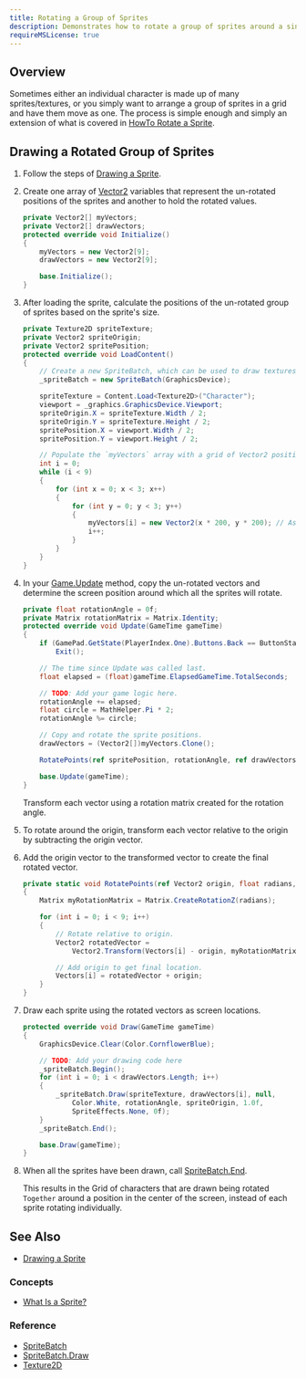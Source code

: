 ```yaml
---
title: Rotating a Group of Sprites
description: Demonstrates how to rotate a group of sprites around a single point.
requireMSLicense: true
---
```


## Overview

Sometimes either an individual character is made up of many sprites/textures, or you simply want to arrange a group of sprites in a grid and have them move as one.  The process is simple enough and simply an extension of what is covered in [HowTo Rotate a Sprite](HowTo_Rotate_Sprite.md).

## Drawing a Rotated Group of Sprites

1. Follow the steps of [Drawing a Sprite](HowTo_Draw_A_Sprite.md).

2. Create one array of [Vector2](xref:Microsoft.Xna.Framework.Vector2) variables that represent the un-rotated positions of the sprites and another to hold the rotated values.

    ```csharp
    private Vector2[] myVectors;
    private Vector2[] drawVectors;
    protected override void Initialize()
    {
        myVectors = new Vector2[9];
        drawVectors = new Vector2[9];
    
        base.Initialize();
    }
    ```

3. After loading the sprite, calculate the positions of the un-rotated group of sprites based on the sprite's size.

    ```csharp
    private Texture2D spriteTexture;
    private Vector2 spriteOrigin;
    private Vector2 spritePosition;
    protected override void LoadContent()
    {
        // Create a new SpriteBatch, which can be used to draw textures.
        _spriteBatch = new SpriteBatch(GraphicsDevice);

        spriteTexture = Content.Load<Texture2D>("Character");
        viewport = _graphics.GraphicsDevice.Viewport;
        spriteOrigin.X = spriteTexture.Width / 2;
        spriteOrigin.Y = spriteTexture.Height / 2;
        spritePosition.X = viewport.Width / 2;
        spritePosition.Y = viewport.Height / 2;

        // Populate the `myVectors` array with a grid of Vector2 positions for the character to draw.  These will then be rotated around the center of the screen.
        int i = 0;
        while (i < 9)
        {
            for (int x = 0; x < 3; x++)
            {
                for (int y = 0; y < 3; y++)
                {
                    myVectors[i] = new Vector2(x * 200, y * 200); // Assign positions
                    i++;
                }
            }
        }
    }
    ```

4. In your [Game.Update](xref:Microsoft.Xna.Framework.Game#Microsoft_Xna_Framework_Game_Update_Microsoft_Xna_Framework_GameTime_) method, copy the un-rotated vectors and determine the screen position around which all the sprites will rotate.

    ```csharp
    private float rotationAngle = 0f;
    private Matrix rotationMatrix = Matrix.Identity;
    protected override void Update(GameTime gameTime)
    {
        if (GamePad.GetState(PlayerIndex.One).Buttons.Back == ButtonState.Pressed || Keyboard.GetState().IsKeyDown(Keys.Escape))
            Exit();

        // The time since Update was called last.
        float elapsed = (float)gameTime.ElapsedGameTime.TotalSeconds;

        // TODO: Add your game logic here.
        rotationAngle += elapsed;
        float circle = MathHelper.Pi * 2;
        rotationAngle %= circle;

        // Copy and rotate the sprite positions.
        drawVectors = (Vector2[])myVectors.Clone();
    
        RotatePoints(ref spritePosition, rotationAngle, ref drawVectors);

        base.Update(gameTime);
    }
    ```

    Transform each vector using a rotation matrix created for the rotation angle.

5. To rotate around the origin, transform each vector relative to the origin by subtracting the origin vector.

6. Add the origin vector to the transformed vector to create the final rotated vector.

    ```csharp
    private static void RotatePoints(ref Vector2 origin, float radians, ref Vector2[] Vectors)
    {
        Matrix myRotationMatrix = Matrix.CreateRotationZ(radians);

        for (int i = 0; i < 9; i++)
        {
            // Rotate relative to origin.
            Vector2 rotatedVector =
                Vector2.Transform(Vectors[i] - origin, myRotationMatrix);

            // Add origin to get final location.
            Vectors[i] = rotatedVector + origin;
        }
    }
    ```

7. Draw each sprite using the rotated vectors as screen locations.

    ```csharp
    protected override void Draw(GameTime gameTime)
    {
        GraphicsDevice.Clear(Color.CornflowerBlue);

        // TODO: Add your drawing code here
        _spriteBatch.Begin();
        for (int i = 0; i < drawVectors.Length; i++)
        {
            _spriteBatch.Draw(spriteTexture, drawVectors[i], null,
                Color.White, rotationAngle, spriteOrigin, 1.0f,
                SpriteEffects.None, 0f);
        }
        _spriteBatch.End();

        base.Draw(gameTime);
    }
    ```

8. When all the sprites have been drawn, call [SpriteBatch.End](xref:Microsoft.Xna.Framework.Graphics.SpriteBatch#Microsoft_Xna_Framework_Graphics_SpriteBatch_End).

    This results in the Grid of characters that are drawn being rotated `Together` around a position in the center of the screen, instead of each sprite rotating individually.

## See Also

- [Drawing a Sprite](HowTo_Draw_A_Sprite.md)  

### Concepts

- [What Is a Sprite?](../../whatis/graphics/WhatIs_Sprite.md)

### Reference

- [SpriteBatch](xref:Microsoft.Xna.Framework.Graphics.SpriteBatch)
- [SpriteBatch.Draw](xref:Microsoft.Xna.Framework.Graphics.SpriteBatch#Microsoft_Xna_Framework_Graphics_SpriteBatch_Draw_Microsoft_Xna_Framework_Graphics_Texture2D_Microsoft_Xna_Framework_Vector2_Microsoft_Xna_Framework_Color_)
- [Texture2D](xref:Microsoft.Xna.Framework.Graphics.Texture2D)
